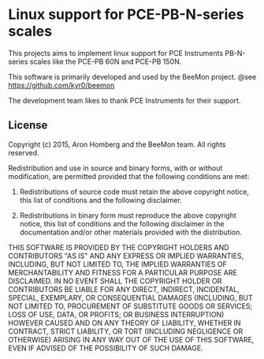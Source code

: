 # Linux support for PCE-PB-N-series scales

This projects aims to implement linux support 
for PCE Instruments PB-N-series scales like the 
PCE-PB 60N and PCE-PB 150N.

This software is primarily developed and used by the BeeMon project.
@see https://github.com/kyr0/beemon

The development team likes to thank PCE Instruments
for their support.

## License

Copyright (c) 2015, Aron Homberg and the BeeMon team.
All rights reserved.

Redistribution and use in source and binary forms, with or without modification, are permitted provided that the following conditions are met:

1. Redistributions of source code must retain the above copyright notice, this list of conditions and the following disclaimer.

2. Redistributions in binary form must reproduce the above copyright notice, this list of conditions and the following disclaimer in the documentation and/or other materials provided with the distribution.

THIS SOFTWARE IS PROVIDED BY THE COPYRIGHT HOLDERS AND CONTRIBUTORS "AS IS" AND ANY EXPRESS OR IMPLIED WARRANTIES, INCLUDING, BUT NOT LIMITED TO, THE IMPLIED WARRANTIES OF MERCHANTABILITY AND FITNESS FOR A PARTICULAR PURPOSE ARE DISCLAIMED. IN NO EVENT SHALL THE COPYRIGHT HOLDER OR CONTRIBUTORS BE LIABLE FOR ANY DIRECT, INDIRECT, INCIDENTAL, SPECIAL, EXEMPLARY, OR CONSEQUENTIAL DAMAGES (INCLUDING, BUT NOT LIMITED TO, PROCUREMENT OF SUBSTITUTE GOODS OR SERVICES; LOSS OF USE, DATA, OR PROFITS; OR BUSINESS INTERRUPTION) HOWEVER CAUSED AND ON ANY THEORY OF LIABILITY, WHETHER IN CONTRACT, STRICT LIABILITY, OR TORT (INCLUDING NEGLIGENCE OR OTHERWISE) ARISING IN ANY WAY OUT OF THE USE OF THIS SOFTWARE, EVEN IF ADVISED OF THE POSSIBILITY OF SUCH DAMAGE.